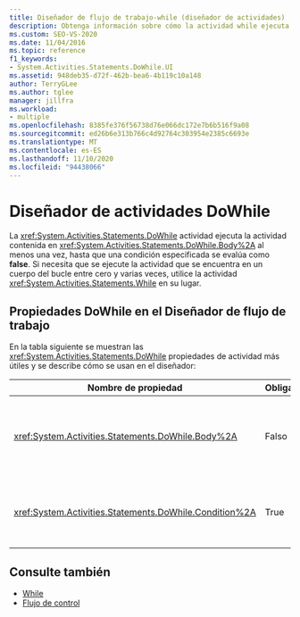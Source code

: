 ```yaml
---
title: Diseñador de flujo de trabajo-while (diseñador de actividades)
description: Obtenga información sobre cómo la actividad while ejecuta la actividad contenida en su cuerpo al menos una vez, hasta que una condición especificada se evalúe como false.
ms.custom: SEO-VS-2020
ms.date: 11/04/2016
ms.topic: reference
f1_keywords:
- System.Activities.Statements.DoWhile.UI
ms.assetid: 948deb35-d72f-462b-bea6-4b119c10a148
author: TerryGLee
ms.author: tglee
manager: jillfra
ms.workload:
- multiple
ms.openlocfilehash: 8385fe376f56738d76e066dc172e7b6b516f9a08
ms.sourcegitcommit: ed26b6e313b766c4d92764c303954e2385c6693e
ms.translationtype: MT
ms.contentlocale: es-ES
ms.lasthandoff: 11/10/2020
ms.locfileid: "94438066"
---
```

# <a name="dowhile-activity-designer"></a>Diseñador de actividades DoWhile

La <xref:System.Activities.Statements.DoWhile> actividad ejecuta la actividad contenida en <xref:System.Activities.Statements.DoWhile.Body%2A> al menos una vez, hasta que una condición especificada se evalúa como **false**. Si necesita que se ejecute la actividad que se encuentra en un cuerpo del bucle entre cero y varias veces, utilice la actividad <xref:System.Activities.Statements.While> en su lugar.

## <a name="dowhile-properties-in-the-workflow-designer"></a>Propiedades DoWhile en el Diseñador de flujo de trabajo

En la tabla siguiente se muestran las <xref:System.Activities.Statements.DoWhile> propiedades de actividad más útiles y se describe cómo se usan en el diseñador:

|Nombre de propiedad|Obligatorio|Uso|
|-|--------------|-|
|<xref:System.Activities.Statements.DoWhile.Body%2A>|Falso|La actividad que se va a ejecutar mientras se **cumple** la condición. Para agregar la <xref:System.Activities.Statements.DoWhile.Body%2A> actividad, coloque una actividad del cuadro de herramientas en el cuadro **Body** del **DoWhile** diseñador de actividades de la actividad con el texto de la sugerencia "Coloque la actividad aquí".|
|<xref:System.Activities.Statements.DoWhile.Condition%2A>|True|La condición que se va a evaluar tras cada una de las iteraciones del bucle. Para establecer la <xref:System.Activities.Statements.DoWhile.Condition%2A> propiedad, escriba una expresión de Visual Basic **Condition** en el cuadro condición **del** diseñador de actividades, o en la cuadrícula de propiedades.|

## <a name="see-also"></a>Consulte también

- [While](../workflow-designer/while-activity-designer.md)
- [Flujo de control](../workflow-designer/control-flow-activity-designers.md)
